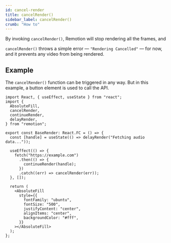 ```yaml
---
id: cancel-render
title: cancelRender()
sidebar_label: cancelRender()
crumb: "How to"
---
```


By invoking `cancelRender()`, Remotion will stop rendering all the frames, and

`cancelRender()` throws a simple error &mdash; `"Rendering Cancelled"` &mdash; for now, and it prevents any video from being rendered.

## Example

The `cancelRender()` function can be triggered in any way. But in this example, a button element is used to call the API.

```tsx twoslash
import React, { useEffect, useState } from "react";
import {
  AbsoluteFill,
  cancelRender,
  continueRender,
  delayRender,
} from "remotion";

export const BaseRender: React.FC = () => {
  const [handle] = useState(() => delayRender("Fetching audio data..."));

  useEffect(() => {
    fetch("https://example.com")
      .then(() => {
        continueRender(handle);
      })
      .catch((err) => cancelRender(err));
  }, []);

  return (
    <AbsoluteFill
      style={{
        fontFamily: "ubuntu",
        fontSize: "500",
        justifyContent: "center",
        alignItems: "center",
        backgroundColor: "#fff",
      }}
    ></AbsoluteFill>
  );
};
```
